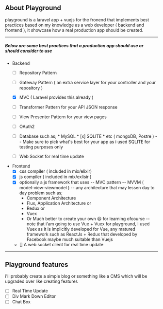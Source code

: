 ## About Playground

playground is a laravel app + vuejs for the fronend that implements best practices based on my knowledge as a web developer ( backend and frontend ), it showcase how a real production app should be created.
___

##### Below are some best practices that a production app should use or should consider to use

* Backend
  - [ ] Repository Pattern
  - [ ] Gateway Pattern ( an extra service layer for your controller and your repository )
  - [x] MVC ( Laravel provides this already )
  - [ ] Transformer Pattern for your API JSON response
  - [ ] View Presenter Pattern for your view pages
  - [ ] OAuth2 
  - [ ] Database such as;
            * MySQL
            * [x] SQLITE
            * etc ( mongoDB, Postre )
                -- Make sure to pick what's best for your app as i used SQLITE for testing purposes only
      
  - [ ] Web Socket for real time update
  
* Frontend
  - [x] css compiler ( included in mix/elixir)
  - [x] js compiler ( included in mix/exlisir )
  - [x] optionally a js framework that uses 
    -- MVC pattern
    -- MVVM ( model-view-viewmodel )
    -- any architecture that may lessen day to day problem such as;
       - Component Architecture
       - Flux, Application Architecture or
       - Redux or
       - Vuex
       - Or Much better to create your own :smiley: for learning ofcourse 
    -- note that i'am going to use Vue + Vuex for playground, I used Vuex as it is implicitly developed for Vue, any matured framework such as ReactJs + Redux that developed by Facebook maybe much suitable than Vuejs
 
   - [] A web socket client for real time update

--- 

## Playground features
 i'll probably create a simple blog or something like a CMS which will be upgraded over like creating features
  * [ ] Real Time Update
  * [ ] Div Mark Down Editor
  * [ ] Chat Box
